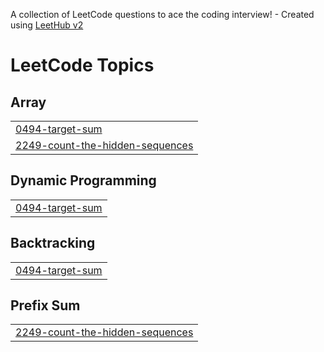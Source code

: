 A collection of LeetCode questions to ace the coding interview! - Created using [LeetHub v2](https://github.com/arunbhardwaj/LeetHub-2.0)
<!---LeetCode Topics Start-->
# LeetCode Topics
## Array
|  |
| ------- |
| [0494-target-sum](https://github.com/muhammadadilbankar/LeetCode-grind/tree/master/0494-target-sum) |
| [2249-count-the-hidden-sequences](https://github.com/muhammadadilbankar/LeetCode-grind/tree/master/2249-count-the-hidden-sequences) |
## Dynamic Programming
|  |
| ------- |
| [0494-target-sum](https://github.com/muhammadadilbankar/LeetCode-grind/tree/master/0494-target-sum) |
## Backtracking
|  |
| ------- |
| [0494-target-sum](https://github.com/muhammadadilbankar/LeetCode-grind/tree/master/0494-target-sum) |
## Prefix Sum
|  |
| ------- |
| [2249-count-the-hidden-sequences](https://github.com/muhammadadilbankar/LeetCode-grind/tree/master/2249-count-the-hidden-sequences) |
<!---LeetCode Topics End-->